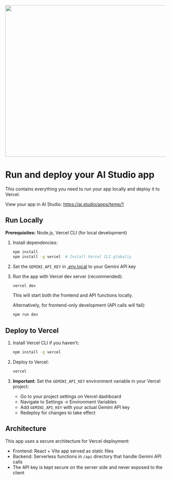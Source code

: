 <div align="center">
<img width="1200" height="475" alt="GHBanner" src="https://github.com/user-attachments/assets/0aa67016-6eaf-458a-adb2-6e31a0763ed6" />
</div>

# Run and deploy your AI Studio app

This contains everything you need to run your app locally and deploy it to Vercel.

View your app in AI Studio: https://ai.studio/apps/temp/1

## Run Locally

**Prerequisites:**  Node.js, Vercel CLI (for local development)

1. Install dependencies:
   ```bash
   npm install
   npm install -g vercel  # Install Vercel CLI globally
   ```

2. Set the `GEMINI_API_KEY` in [.env.local](.env.local) to your Gemini API key

3. Run the app with Vercel dev server (recommended):
   ```bash
   vercel dev
   ```
   This will start both the frontend and API functions locally.

   Alternatively, for frontend-only development (API calls will fail):
   ```bash
   npm run dev
   ```

## Deploy to Vercel

1. Install Vercel CLI if you haven't:
   ```bash
   npm install -g vercel
   ```

2. Deploy to Vercel:
   ```bash
   vercel
   ```

3. **Important**: Set the `GEMINI_API_KEY` environment variable in your Vercel project:
   - Go to your project settings on Vercel dashboard
   - Navigate to Settings → Environment Variables
   - Add `GEMINI_API_KEY` with your actual Gemini API key
   - Redeploy for changes to take effect

## Architecture

This app uses a secure architecture for Vercel deployment:
- Frontend: React + Vite app served as static files
- Backend: Serverless functions in `/api` directory that handle Gemini API calls
- The API key is kept secure on the server side and never exposed to the client
